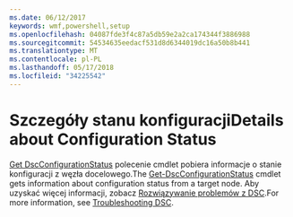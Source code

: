 ```yaml
---
ms.date: 06/12/2017
keywords: wmf,powershell,setup
ms.openlocfilehash: 04087fde3f4c87a5db59e2a2ca174344f3886988
ms.sourcegitcommit: 54534635eedacf531d8d6344019dc16a50b8b441
ms.translationtype: MT
ms.contentlocale: pl-PL
ms.lasthandoff: 05/17/2018
ms.locfileid: "34225542"
---
```

# <a name="details-about-configuration-status"></a><span data-ttu-id="d832f-102">Szczegóły stanu konfiguracji</span><span class="sxs-lookup"><span data-stu-id="d832f-102">Details about Configuration Status</span></span>

<span data-ttu-id="d832f-103">[Get DscConfigurationStatus](https://technet.microsoft.com/library/mt517868.aspx) polecenie cmdlet pobiera informacje o stanie konfiguracji z węzła docelowego.</span><span class="sxs-lookup"><span data-stu-id="d832f-103">The [Get-DscConfigurationStatus](https://technet.microsoft.com/library/mt517868.aspx) cmdlet gets information about configuration status from a target node.</span></span>
<span data-ttu-id="d832f-104">Aby uzyskać więcej informacji, zobacz [Rozwiązywanie problemów z DSC](https://msdn.microsoft.com/powershell/dsc/troubleshooting).</span><span class="sxs-lookup"><span data-stu-id="d832f-104">For more information, see [Troubleshooting DSC](https://msdn.microsoft.com/powershell/dsc/troubleshooting).</span></span>
